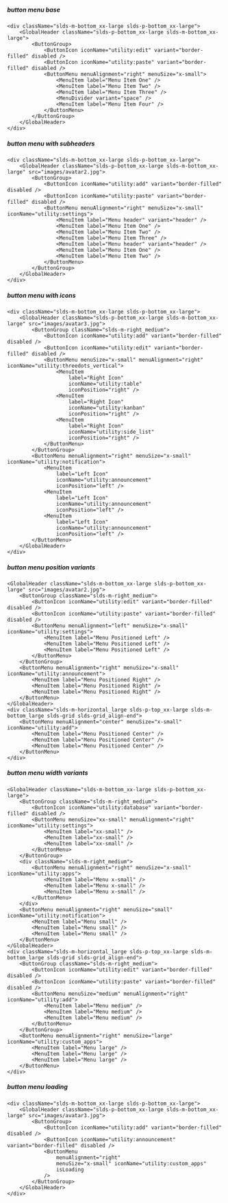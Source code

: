##### button menu base

    <div className="slds-m-bottom_xx-large slds-p-bottom_xx-large">
        <GlobalHeader className="slds-p-bottom_xx-large slds-m-bottom_xx-large">
            <ButtonGroup>
                <ButtonIcon iconName="utility:edit" variant="border-filled" disabled />
                <ButtonIcon iconName="utility:paste" variant="border-filled" disabled />
                <ButtonMenu menuAlignment="right" menuSize="x-small">
                    <MenuItem label="Menu Item One" />
                    <MenuItem label="Menu Item Two" />
                    <MenuItem label="Menu Item Three" />
                    <MenuDivider variant="space" />
                    <MenuItem label="Menu Item Four" />
                </ButtonMenu>
            </ButtonGroup>
        </GlobalHeader>
    </div>    


##### button menu with subheaders

    <div className="slds-m-bottom_xx-large slds-p-bottom_xx-large">
        <GlobalHeader className="slds-p-bottom_xx-large slds-m-bottom_xx-large" src="images/avatar2.jpg">
            <ButtonGroup>
                <ButtonIcon iconName="utility:add" variant="border-filled" disabled />
                <ButtonIcon iconName="utility:paste" variant="border-filled" disabled />
                <ButtonMenu menuAlignment="right" menuSize="x-small" iconName="utility:settings">
                    <MenuItem label="Menu header" variant="header" />
                    <MenuItem label="Menu Item One" />
                    <MenuItem label="Menu Item Two" />
                    <MenuItem label="Menu Item Three" />
                    <MenuItem label="Menu header" variant="header" />
                    <MenuItem label="Menu Item One" />
                    <MenuItem label="Menu Item Two" />
                </ButtonMenu>
            </ButtonGroup>
        </GlobalHeader>
    </div>


##### button menu with icons

    <div className="slds-m-bottom_xx-large slds-p-bottom_xx-large">
        <GlobalHeader className="slds-p-bottom_xx-large slds-m-bottom_xx-large" src="images/avatar3.jpg">
            <ButtonGroup className="slds-m-right_medium">
                <ButtonIcon iconName="utility:add" variant="border-filled" disabled />
                <ButtonIcon iconName="utility:edit" variant="border-filled" disabled />
                <ButtonMenu menuSize="x-small" menuAlignment="right" iconName="utility:threedots_vertical">
                    <MenuItem 
                        label="Right Icon"
                        iconName="utility:table" 
                        iconPosition="right" />
                    <MenuItem 
                        label="Right Icon"
                        iconName="utility:kanban" 
                        iconPosition="right" />
                    <MenuItem 
                        label="Right Icon"
                        iconName="utility:side_list" 
                        iconPosition="right" />
                </ButtonMenu>
            </ButtonGroup>
            <ButtonMenu menuAlignment="right" menuSize="x-small" iconName="utility:notification">
                <MenuItem 
                    label="Left Icon"
                    iconName="utility:announcement" 
                    iconPosition="left" />
                <MenuItem 
                    label="Left Icon"
                    iconName="utility:announcement" 
                    iconPosition="left" />
                <MenuItem 
                    label="Left Icon"
                    iconName="utility:announcement" 
                    iconPosition="left" />
            </ButtonMenu>
        </GlobalHeader>
    </div>


##### button menu position variants

    <GlobalHeader className="slds-m-bottom_xx-large slds-p-bottom_xx-large" src="images/avatar2.jpg">
        <ButtonGroup className="slds-m-right_medium">
            <ButtonIcon iconName="utility:edit" variant="border-filled" disabled />
            <ButtonIcon iconName="utility:paste" variant="border-filled" disabled />
            <ButtonMenu menuAlignment="left" menuSize="x-small" iconName="utility:settings">
                <MenuItem label="Menu Positioned Left" />
                <MenuItem label="Menu Positioned Left" />
                <MenuItem label="Menu Positioned Left" />
            </ButtonMenu>
        </ButtonGroup>
        <ButtonMenu menuAlignment="right" menuSize="x-small" iconName="utility:announcement">
            <MenuItem label="Menu Positioned Right" />
            <MenuItem label="Menu Positioned Right" />
            <MenuItem label="Menu Positioned Right" />
        </ButtonMenu>
    </GlobalHeader>
    <div className="slds-m-horizontal_large slds-p-top_xx-large slds-m-bottom_large slds-grid slds-grid_align-end">
        <ButtonMenu menuAlignment="center" menuSize="x-small" iconName="utility:add">
            <MenuItem label="Menu Positioned Center" />
            <MenuItem label="Menu Positioned Center" />
            <MenuItem label="Menu Positioned Center" />
        </ButtonMenu>
    </div>


##### button menu width variants

    <GlobalHeader className="slds-m-bottom_xx-large slds-p-bottom_xx-large">
        <ButtonGroup className="slds-m-right_medium">
            <ButtonIcon iconName="utility:database" variant="border-filled" disabled />
            <ButtonMenu menuSize="xx-small" menuAlignment="right" iconName="utility:settings">
                <MenuItem label="xx-small" />
                <MenuItem label="xx-small" />
                <MenuItem label="xx-small" />
            </ButtonMenu>
        </ButtonGroup>
        <div className="slds-m-right_medium">
            <ButtonMenu menuAlignment="right" menuSize="x-small" iconName="utility:apps">
                <MenuItem label="Menu x-small" />
                <MenuItem label="Menu x-small" />
                <MenuItem label="Menu x-small" />
            </ButtonMenu>
        </div>
        <ButtonMenu menuAlignment="right" menuSize="small" iconName="utility:notification">
            <MenuItem label="Menu small" />
            <MenuItem label="Menu small" />
            <MenuItem label="Menu small" />
        </ButtonMenu>
    </GlobalHeader>
    <div className="slds-m-horizontal_large slds-p-top_xx-large slds-m-bottom_large slds-grid slds-grid_align-end">
        <ButtonGroup className="slds-m-right_medium">
            <ButtonIcon iconName="utility:edit" variant="border-filled" disabled />
            <ButtonIcon iconName="utility:paste" variant="border-filled" disabled />
            <ButtonMenu menuSize="medium" menuAlignment="right" iconName="utility:add">
                <MenuItem label="Menu medium" />
                <MenuItem label="Menu medium" />
                <MenuItem label="Menu medium" />
            </ButtonMenu>
        </ButtonGroup>
        <ButtonMenu menuAlignment="right" menuSize="large" iconName="utility:custom_apps">
            <MenuItem label="Menu large" />
            <MenuItem label="Menu large" />
            <MenuItem label="Menu large" />
        </ButtonMenu>
    </div>


##### button menu loading

    <div className="slds-m-bottom_xx-large slds-p-bottom_xx-large">
        <GlobalHeader className="slds-p-bottom_xx-large slds-m-bottom_xx-large" src="images/avatar3.jpg">
            <ButtonGroup>
                <ButtonIcon iconName="utility:add" variant="border-filled" disabled />
                <ButtonIcon iconName="utility:announcement" variant="border-filled" disabled />
                <ButtonMenu
                    menuAlignment="right"
                    menuSize="x-small" iconName="utility:custom_apps"
                    isLoading
                />
            </ButtonGroup>
        </GlobalHeader>
    </div>
